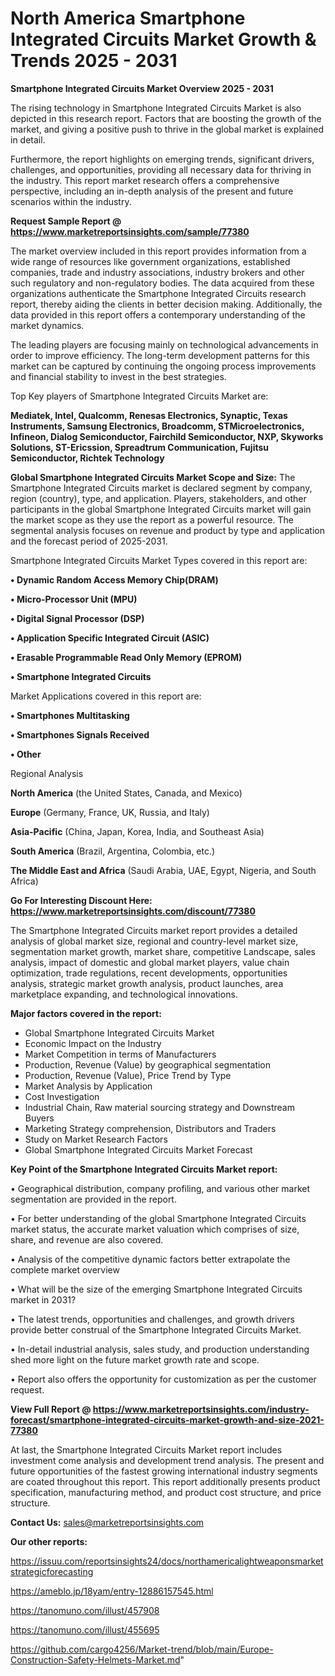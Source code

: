 # North America Smartphone Integrated Circuits Market Growth & Trends 2025 - 2031

<Strong> Smartphone Integrated Circuits Market Overview 2025 - 2031</strong>

The rising technology in Smartphone Integrated Circuits Market is also depicted in this research report. Factors that are boosting the growth of the market, and giving a positive push to thrive in the global market is explained in detail.

Furthermore, the report highlights on emerging trends, significant drivers, challenges, and opportunities, providing all necessary data for thriving in the industry. This report market research offers a comprehensive perspective, including an in-depth analysis of the present and future scenarios within the industry.

<strong>Request Sample Report @ <a href=https://www.marketreportsinsights.com/sample/77380>https://www.marketreportsinsights.com/sample/77380</a></strong>

The market overview included in this report provides information from a wide range of resources like government organizations, established companies, trade and industry associations, industry brokers and other such regulatory and non-regulatory bodies. The data acquired from these organizations authenticate the Smartphone Integrated Circuits research report, thereby aiding the clients in better decision making. Additionally, the data provided in this report offers a contemporary understanding of the market dynamics.

The leading players are focusing mainly on technological advancements in order to improve efficiency. The long-term development patterns for this market can be captured by continuing the ongoing process improvements and financial stability to invest in the best strategies.

Top Key players of Smartphone Integrated Circuits Market are:

<strong>Mediatek, Intel, Qualcomm, Renesas Electronics, Synaptic, Texas Instruments, Samsung Electronics, Broadcomm, STMicroelectronics, Infineon, Dialog Semiconductor, Fairchild Semiconductor, NXP, Skyworks Solutions, ST-Ericssion, Spreadtrum Communication, Fujitsu Semiconductor, Richtek Technology</strong>

<strong><b>Global Smartphone Integrated Circuits Market Scope and Size:</b></strong>
The Smartphone Integrated Circuits market is declared segment by company, region (country), type, and application. Players, stakeholders, and other participants in the global Smartphone Integrated Circuits market will gain the market scope as they use the report as a powerful resource. The segmental analysis focuses on revenue and product by type and application and the forecast period of 2025-2031.

Smartphone Integrated Circuits Market Types covered in this report are:

<strong>• Dynamic Random Access Memory Chip(DRAM)

• Micro-Processor Unit (MPU)

• Digital Signal Processor (DSP)

• Application Specific Integrated Circuit (ASIC)

• Erasable Programmable Read Only Memory (EPROM)

• Smartphone Integrated Circuits</strong>

Market Applications covered in this report are:

<strong>• Smartphones Multitasking

• Smartphones Signals Received

• Other</strong> 

Regional Analysis

<strong>North America</strong> (the United States, Canada, and Mexico)

<strong>Europe</strong> (Germany, France, UK, Russia, and Italy)

<strong>Asia-Pacific</strong> (China, Japan, Korea, India, and Southeast Asia)

<strong>South America</strong> (Brazil, Argentina, Colombia, etc.)

<strong>The Middle East and Africa</strong> (Saudi Arabia, UAE, Egypt, Nigeria, and South Africa)

<strong>Go For Interesting Discount Here: <a href=https://www.marketreportsinsights.com/discount/77380>https://www.marketreportsinsights.com/discount/77380</a></strong>

The Smartphone Integrated Circuits market report provides a detailed analysis of global market size, regional and country-level market size, segmentation market growth, market share, competitive Landscape, sales analysis, impact of domestic and global market players, value chain optimization, trade regulations, recent developments, opportunities analysis, strategic market growth analysis, product launches, area marketplace expanding, and technological innovations.

<strong><b>Major factors covered in the report:</b></strong>
<ul>
  <li>Global Smartphone Integrated Circuits Market </li>
  <li>Economic Impact on the Industry</li>
  <li>Market Competition in terms of Manufacturers</li>
  <li>Production, Revenue (Value) by geographical segmentation</li>
  <li>Production, Revenue (Value), Price Trend by Type</li>
  <li>Market Analysis by Application</li>
  <li>Cost Investigation</li>
  <li>Industrial Chain, Raw material sourcing strategy and Downstream Buyers</li>
  <li>Marketing Strategy comprehension, Distributors and Traders</li>
  <li>Study on Market Research Factors</li>
  <li>Global Smartphone Integrated Circuits Market Forecast</li>
</ul>

<strong><b>Key Point of the Smartphone Integrated Circuits Market report:</b></strong>

• Geographical distribution, company profiling, and various other market segmentation are provided in the report.

• For better understanding of the global Smartphone Integrated Circuits market status, the accurate market valuation which comprises of size, share, and revenue are also covered.

• Analysis of the competitive dynamic factors better extrapolate the complete market overview

• What will be the size of the emerging Smartphone Integrated Circuits market in 2031?

• The latest trends, opportunities and challenges, and growth drivers provide better construal of the Smartphone Integrated Circuits Market.

• In-detail industrial analysis, sales study, and production understanding shed more light on the future market growth rate and scope.

• Report also offers the opportunity for customization as per the customer request.

<strong><b>View Full Report @ <a href=https://www.marketreportsinsights.com/industry-forecast/smartphone-integrated-circuits-market-growth-and-size-2021-77380>https://www.marketreportsinsights.com/industry-forecast/smartphone-integrated-circuits-market-growth-and-size-2021-77380</a></b></strong>


At last, the Smartphone Integrated Circuits Market report includes investment come analysis and development trend analysis. The present and future opportunities of the fastest growing international industry segments are coated throughout this report. This report additionally presents product specification, manufacturing method, and product cost structure, and price structure.

<strong>Contact Us:</strong>
sales@marketreportsinsights.com

<strong>Our other reports:</strong>

<a href=https://issuu.com/reportsinsights24/docs/northamericalightweaponsmarketstrategicforecasting>https://issuu.com/reportsinsights24/docs/northamericalightweaponsmarketstrategicforecasting</a>

<a href=https://ameblo.jp/18yam/entry-12886157545.html>https://ameblo.jp/18yam/entry-12886157545.html</a>

<a href=https://tanomuno.com/illust/457908>https://tanomuno.com/illust/457908</a>

<a href=https://tanomuno.com/illust/455695>https://tanomuno.com/illust/455695</a>

<a href=https://github.com/cargo4256/Market-trend/blob/main/Europe-Construction-Safety-Helmets-Market.md>https://github.com/cargo4256/Market-trend/blob/main/Europe-Construction-Safety-Helmets-Market.md</a>"
